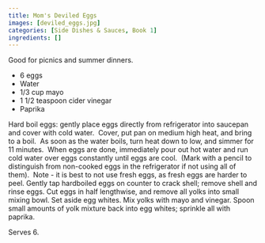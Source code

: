 ```yaml
---
title: Mom's Deviled Eggs
images: [deviled_eggs.jpg]
categories: [Side Dishes & Sauces, Book 1]
ingredients: []
---
```


 Good for picnics and summer
dinners.

-   6 eggs
-   Water
-   1/3 cup mayo
-   1 1/2 teaspoon cider vinegar
-   Paprika

Hard boil eggs: gently place eggs directly from refrigerator into
saucepan and cover with cold water.  Cover, put pan on medium high heat,
and bring to a boil.  As soon as the water boils, turn heat down to low,
and simmer for 11 minutes.  When eggs are done, immediately pour out hot
water and run cold water over eggs constantly until eggs are cool.
 (Mark with a pencil to distinguish from non-cooked eggs in the
refrigerator if not using all of them).  Note - it is best to not use
fresh eggs, as fresh eggs are harder to peel. Gently tap hardboiled eggs
on counter to crack shell; remove shell and rinse eggs. Cut eggs in half
lengthwise, and remove all yolks into small mixing bowl. Set aside egg
whites. Mix yolks with mayo and vinegar. Spoon small amounts of yolk
mixture back into egg whites; sprinkle all with paprika.

Serves 6.

 